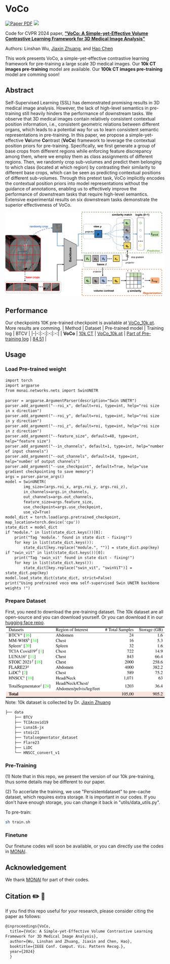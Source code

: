 # VoCo

<a href="https://arxiv.org/abs/2402.17300"><img src='https://img.shields.io/badge/arXiv-VoCo-red' alt='Paper PDF'></a>
<a href='https://huggingface.co/datasets/Luffy503/VoCo-10k/tree/main'><img src='https://img.shields.io/badge/%F0%9F%A4%97%20Hugging%20Face-Spaces-blue'></a>

Code for CVPR 2024 paper, [**"VoCo: A Simple-yet-Effective Volume Contrastive Learning Framework for 3D Medical Image Analysis"**](https://arxiv.org/abs/2402.17300)

Authors: Linshan Wu, <a href="https://scholar.google.com/citations?user=PfM5gucAAAAJ&hl=en">Jiaxin Zhuang</a>, and <a href="https://scholar.google.com/citations?hl=en&user=Z_t5DjwAAAAJ">Hao Chen</a>

This work presents VoCo, a simple-yet-effective contrastive learning framework for pre-training a large scale 3D medical images. Our **10k CT images pre-training** model are available. Our **100k CT images pre-training** model are comming soon!

## Abstract
Self-Supervised Learning (SSL) has demonstrated promising results in 3D medical image analysis. However, the lack of high-level semantics in pre-training still heavily hinders the performance of downstream tasks. We observe that 3D medical images contain relatively consistent contextual position information, i.e., consistent geometric relations between different organs, which leads to a potential way for us to learn consistent semantic representations in pre-training. In this paper, we propose a simple-yet-effective **Vo**lume **Co**ntrast (**VoCo**) framework to leverage the contextual position priors for pre-training. Specifically, we first generate a group of base crops from different regions while enforcing feature discrepancy among them, where we employ them as class assignments of different regions. Then, we randomly crop sub-volumes and predict them belonging to which class (located at which region) by contrasting their similarity to different base crops, which can be seen as predicting contextual positions of different sub-volumes. Through this pretext task, VoCo implicitly encodes the contextual position priors into model representations without the guidance of annotations, enabling us to effectively improve the performance of downstream tasks that require high-level semantics. Extensive experimental results on six downstream tasks demonstrate the superior effectiveness of VoCo.

![teaser](assets/framework.png)

## Performance
Our checkpoints 10K pre-trained checkpoint is available at [VoCo_10k.pt](https://www.dropbox.com/scl/fi/35ldfszlvw1ke4vr7xr5h/VoCo_10k.pt?rlkey=iu3muui9420soyjwlui79njmq&dl=0). More results are comming.
| Method | Dataset | Pre-trained model | Training log | BTCV |
|-|-:|:-:|:-:|:-:|
| **VoCo** | [10k CT](https://huggingface.co/datasets/Luffy503/VoCo-10k/tree/main) | [VoCo_10k.pt](https://www.dropbox.com/scl/fi/35ldfszlvw1ke4vr7xr5h/VoCo_10k.pt?rlkey=iu3muui9420soyjwlui79njmq&dl=0) | [Part of Pre-training log](https://www.dropbox.com/scl/fi/rmqy9n2gio5tptbhlt239/20240115_232208.txt?rlkey=0jmnpz3n77bb1b9r9wt9aqkrv&dl=0) | [84.51](https://www.dropbox.com/scl/fi/5eqxcmw7eefa3lvrczvri/model_btcv.pt?rlkey=2sobdex6lphyz7afqnzxdw0b0&dl=0) |

## Usage
### Load Pre-trained weight
```
import torch
import argparse
from monai.networks.nets import SwinUNETR

parser = argparse.ArgumentParser(description="Swin UNETR")
parser.add_argument("--roi_x", default=roi, type=int, help="roi size in x direction")
parser.add_argument("--roi_y", default=roi, type=int, help="roi size in y direction")
parser.add_argument("--roi_z", default=roi, type=int, help="roi size in z direction")
parser.add_argument("--feature_size", default=48, type=int, help="feature size")
parser.add_argument("--in_channels", default=1, type=int, help="number of input channels")
parser.add_argument("--out_channels", default=14, type=int, help="number of output channels")
parser.add_argument("--use_checkpoint", default=True, help="use gradient checkpointing to save memory")
args = parser.parse_args()
model = SwinUNETR(
        img_size=(args.roi_x, args.roi_y, args.roi_z),
        in_channels=args.in_channels,
        out_channels=args.out_channels,
        feature_size=args.feature_size,
        use_checkpoint=args.use_checkpoint,
        use_v2=True)
model_dict = torch.load(args.pretrained_checkpoint, map_location=torch.device('cpu'))
state_dict = model_dict
if "module." in list(state_dict.keys())[0]:
    print("Tag 'module.' found in state dict - fixing!")
    for key in list(state_dict.keys()):
        state_dict[key.replace("module.", "")] = state_dict.pop(key)
if "swin_vit" in list(state_dict.keys())[0]:
    print("Tag 'swin_vit' found in state dict - fixing!")
    for key in list(state_dict.keys()):
        state_dict[key.replace("swin_vit", "swinViT")] = state_dict.pop(key)
model.load_state_dict(state_dict, strict=False)
print("Using pretrained voco ema self-supervised Swin UNETR backbone weights !")
```
### Prepare Dataset
First, you need to download the pre-training dataset. The 10k dataset are all open-source and you can download yourself. Or you can download it in our [hugging face repo](https://huggingface.co/datasets/Luffy503/VoCo-10k/tree/main).
![teaser](assets/10k.png)
Note: 10k dataset is collected by Dr. <a href="https://scholar.google.com/citations?user=PfM5gucAAAAJ&hl=en">Jiaxin Zhuang</a>
```
├── data
    ├── BTCV
    ├── TCIAcovid19
    ├── Luna16-jx
    ├── stoic21
    ├── Totalsegmentator_dataset
    ├── Flare23
    ├── LiDC
    └── HNSCC_convert_v1
```
### Pre-Training
(1) Note that in this repo, we present the version of our 10k pre-training, thus some details may be different to our paper.

(2) To accerlate the training, we use "Persistentdataset" to pre-cache dataset, which requires extra storage. It is important in our codes. If you don't have enough storage, you can change it back in "utils/data_utils.py".

To pre-train: 
```bash 
sh train.sh
```
### Finetune
Our finetune codes will soon be available, or you can directly use the codes in [MONAI](https://github.com/Project-MONAI/research-contributions).
## Acknowledgement
We thank [MONAI](https://github.com/Project-MONAI/research-contributions) for part of their codes.
## Citation ✏️ 📄
If you find this repo useful for your research, please consider citing the paper as follows:

```
@inproceedings{VoCo,
  title={VoCo: A Simple-yet-Effective Volume Contrastive Learning Framework for 3D Medical Image Analysis},
  author={Wu, Linshan and Zhuang, Jiaxin and Chen, Hao},
  booktitle={IEEE Conf. Comput. Vis. Pattern Recog.},
  year={2024}
  }
```

